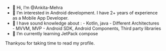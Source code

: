 - 👋 Hi, I’m @Ankita-Mehra
- 👀 I’m interested in Android development. I have 2+ years of experience as a Mobile App Developer.
- 💞️ I have sound knowledge about :
      - Kotlin, java
      - Different Architectures - MVVM, MVP
      - Android SDK, Android Components, Third party libraries
- 🌱 I’m currently learning JetPack compose


Thankyou for taking time to read my profile. 


<!---
- 📫 How to reach me 
Ankita-Mehra/Ankita-Mehra is a ✨ special ✨ repository because its `README.md` (this file) appears on your GitHub profile.
You can click the Preview link to take a look at your changes.
--->
